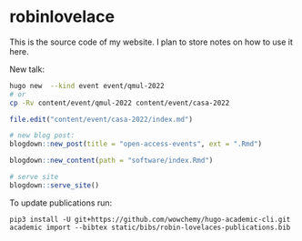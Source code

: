
<!-- README.md is generated from README.Rmd. Please edit that file -->

# robinlovelace

This is the source code of my website. I plan to store notes on how to
use it here.

New talk:

``` bash
hugo new  --kind event event/qmul-2022
# or
cp -Rv content/event/qmul-2022 content/event/casa-2022
```

``` r
file.edit("content/event/casa-2022/index.md")

# new blog post:
blogdown::new_post(title = "open-access-events", ext = ".Rmd")

blogdown::new_content(path = "software/index.Rmd")

# serve site
blogdown::serve_site()
```

To update publications run:

    pip3 install -U git+https://github.com/wowchemy/hugo-academic-cli.git
    academic import --bibtex static/bibs/robin-lovelaces-publications.bib
